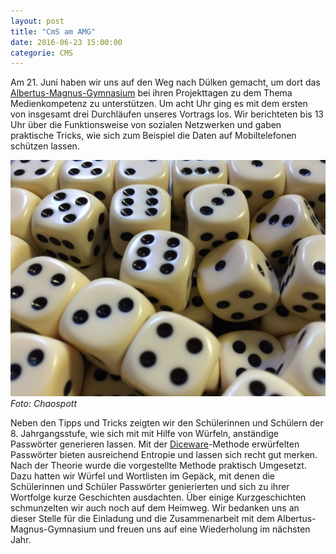 ```yaml
---
layout: post
title: "CmS am AMG"
date: 2016-06-23 15:00:00
categorie: CMS
---
```


Am 21. Juni haben wir uns auf den Weg nach Dülken gemacht, um dort das [Albertus-Magnus-Gymnasium](https://amgviersen-duelken.de/) bei ihren Projekttagen zu dem Thema Medienkompetenz zu unterstützen. Um acht Uhr ging es mit dem ersten von insgesamt drei Durchläufen unseres Vortrags los. Wir berichteten bis 13 Uhr über die Funktionsweise von sozialen Netzwerken und gaben praktische Tricks, wie sich zum Beispiel die Daten auf Mobiltelefonen schützen lassen.

![Chaos macht Schule](/media/2016-06-23/amg00.jpg)
*Foto: Chaospott*

Neben den Tipps und Tricks zeigten wir den Schülerinnen und Schülern der 8. Jahrgangsstufe, wie sich mit mit Hilfe von Würfeln, anständige Passwörter generieren lassen. Mit der [Diceware](https://de.wikipedia.org/wiki/Diceware)-Methode erwürfelten Passwörter bieten ausreichend Entropie und lassen sich recht gut merken. Nach der Theorie wurde die vorgestellte Methode praktisch Umgesetzt. Dazu hatten wir Würfel und Wortlisten im Gepäck, mit denen die Schülerinnen und Schüler Passwörter genierierten und sich zu ihrer Wortfolge kurze Geschichten ausdachten. Über einige Kurzgeschichten schmunzelten wir auch noch auf dem Heimweg.
Wir bedanken uns an dieser Stelle für die Einladung und die Zusammenarbeit mit dem Albertus-Magnus-Gymnasium und freuen uns auf eine Wiederholung im nächsten Jahr.
